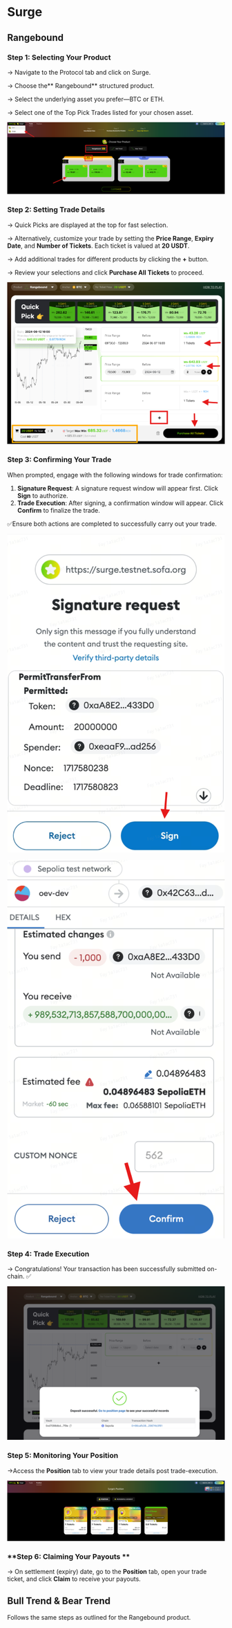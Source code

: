 # Surge

## **Rangebound**

### **Step 1: Selecting Your Product**

→ Navigate to the Protocol tab and click on Surge.

→ Choose the** Rangebound** structured product.

→ Select the underlying asset you prefer—BTC or ETH.

→ Select one of the Top Pick Trades listed for your chosen asset.

![](../static/D5kEbfGCroUXUbxsASLuvX8asmh.png)

### **Step 2: Setting Trade Details**

→ Quick Picks are displayed at the top for fast selection.

→ Alternatively, customize your trade by setting the **Price Range**, **Expiry Date**, and **Number of Tickets**. Each ticket is valued at **20 USDT**.

→ Add additional trades for different products by clicking the **+** button.

→ Review your selections and click **Purchase All Tickets** to proceed.

![](../static/K4nfbKWLQoD1tNxcYt5uVYs5ssd.png)

### **Step 3: Confirming Your Trade**

When prompted, engage with the following windows for trade confirmation:

1. **Signature Request**: A signature request window will appear first. Click **Sign** to authorize.
2. **Trade Execution**: After signing, a confirmation window will appear. Click **Confirm** to finalize the trade.

✅Ensure both actions are completed to successfully carry out your trade.

![](../static/MNn5b6amVo2vDqxlgGyuZEjEsic.png)

![](../static/NcKjbHhfVoXaJgxVOkPuX1Isswh.png)

### **Step 4: Trade Execution**

→ Congratulations! Your transaction has been successfully submitted on-chain. ✅

![](../static/JDidb7C0Go1YWLxacZ1umoO5sMg.png)

### **Step 5: Monitoring Your Position**

→Access the **Position** tab to view your trade details post trade-execution.

![](../static/ImXVbPatdoZlP1xbtoauuLXOsag.png)

### **Step 6: Claiming Your Payouts **

→ On settlement (expiry) date, go to the **Position** tab, open your trade ticket, and click **Claim** to receive your payouts.

## **Bull Trend & Bear Trend**

Follows the same steps as outlined for the Rangebound product.

